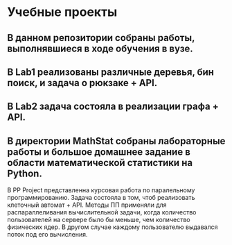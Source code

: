 # Учебные проекты
В данном репозитории собраны работы, выполнявшиеся в ходе обучения в вузе.
---------------
В Lab1 реализованы различные деревья, бин поиск, и задача о рюкзаке + API.
---------------
В Lab2 задача состояла в реализации графа + API.
---------------
В директории MathStat собраны лабораторные работы и большое домашнее задание в области математической статистики на Python.
---------------
В PP Project представленна курсовая работа по паралельному программированию. Задача состояла в том, чтоб реализовать клеточный автомат + API. Методы ПП применяли для распараллеливания вычислительной задачи, когда количество пользователей на сервере было бы меньше, чем количество физических ядер. В другом случае каждому пользователю выдавался поток под его вычисления.
